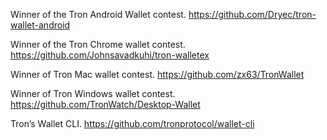 Winner of the Tron Android Wallet contest. https://github.com/Dryec/tron-wallet-android

Winner of the Tron Chrome wallet contest. https://github.com/Johnsavadkuhi/tron-walletex

Winner of Tron Mac wallet contest. https://github.com/zx63/TronWallet

Winner of Tron Windows wallet contest. https://github.com/TronWatch/Desktop-Wallet

Tron’s Wallet CLI. https://github.com/tronprotocol/wallet-cli
